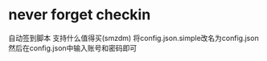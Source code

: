 # never forget checkin

自动签到脚本 支持什么值得买(smzdm)
将config.json.simple改名为config.json
然后在config.json中输入账号和密码即可
